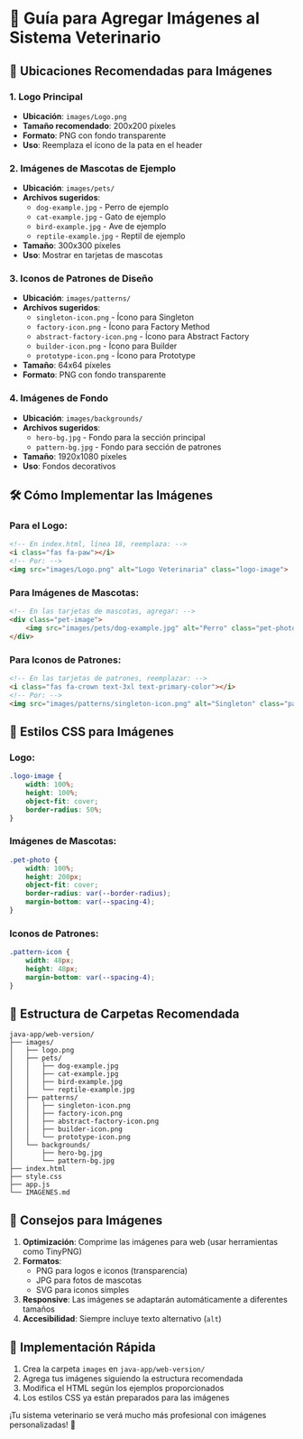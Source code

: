 # 📸 Guía para Agregar Imágenes al Sistema Veterinario

## 🎯 Ubicaciones Recomendadas para Imágenes

### 1. **Logo Principal** 
- **Ubicación**: `images/Logo.png`
- **Tamaño recomendado**: 200x200 píxeles
- **Formato**: PNG con fondo transparente
- **Uso**: Reemplaza el ícono de la pata en el header

### 2. **Imágenes de Mascotas de Ejemplo**
- **Ubicación**: `images/pets/`
- **Archivos sugeridos**:
  - `dog-example.jpg` - Perro de ejemplo
  - `cat-example.jpg` - Gato de ejemplo  
  - `bird-example.jpg` - Ave de ejemplo
  - `reptile-example.jpg` - Reptil de ejemplo
- **Tamaño**: 300x300 píxeles
- **Uso**: Mostrar en tarjetas de mascotas

### 3. **Iconos de Patrones de Diseño**
- **Ubicación**: `images/patterns/`
- **Archivos sugeridos**:
  - `singleton-icon.png` - Ícono para Singleton
  - `factory-icon.png` - Ícono para Factory Method
  - `abstract-factory-icon.png` - Ícono para Abstract Factory
  - `builder-icon.png` - Ícono para Builder
  - `prototype-icon.png` - Ícono para Prototype
- **Tamaño**: 64x64 píxeles
- **Formato**: PNG con fondo transparente

### 4. **Imágenes de Fondo**
- **Ubicación**: `images/backgrounds/`
- **Archivos sugeridos**:
  - `hero-bg.jpg` - Fondo para la sección principal
  - `pattern-bg.jpg` - Fondo para sección de patrones
- **Tamaño**: 1920x1080 píxeles
- **Uso**: Fondos decorativos

## 🛠️ Cómo Implementar las Imágenes

### Para el Logo:
```html
<!-- En index.html, línea 18, reemplaza: -->
<i class="fas fa-paw"></i>
<!-- Por: -->
<img src="images/Logo.png" alt="Logo Veterinaria" class="logo-image">
```

### Para Imágenes de Mascotas:
```html
<!-- En las tarjetas de mascotas, agregar: -->
<div class="pet-image">
    <img src="images/pets/dog-example.jpg" alt="Perro" class="pet-photo">
</div>
```

### Para Iconos de Patrones:
```html
<!-- En las tarjetas de patrones, reemplazar: -->
<i class="fas fa-crown text-3xl text-primary-color"></i>
<!-- Por: -->
<img src="images/patterns/singleton-icon.png" alt="Singleton" class="pattern-icon">
```

## 🎨 Estilos CSS para Imágenes

### Logo:
```css
.logo-image {
    width: 100%;
    height: 100%;
    object-fit: cover;
    border-radius: 50%;
}
```

### Imágenes de Mascotas:
```css
.pet-photo {
    width: 100%;
    height: 200px;
    object-fit: cover;
    border-radius: var(--border-radius);
    margin-bottom: var(--spacing-4);
}
```

### Iconos de Patrones:
```css
.pattern-icon {
    width: 48px;
    height: 48px;
    margin-bottom: var(--spacing-4);
}
```

## 📁 Estructura de Carpetas Recomendada

```
java-app/web-version/
├── images/
│   ├── logo.png
│   ├── pets/
│   │   ├── dog-example.jpg
│   │   ├── cat-example.jpg
│   │   ├── bird-example.jpg
│   │   └── reptile-example.jpg
│   ├── patterns/
│   │   ├── singleton-icon.png
│   │   ├── factory-icon.png
│   │   ├── abstract-factory-icon.png
│   │   ├── builder-icon.png
│   │   └── prototype-icon.png
│   └── backgrounds/
│       ├── hero-bg.jpg
│       └── pattern-bg.jpg
├── index.html
├── style.css
├── app.js
└── IMAGENES.md
```

## 🎯 Consejos para Imágenes

1. **Optimización**: Comprime las imágenes para web (usar herramientas como TinyPNG)
2. **Formatos**: 
   - PNG para logos e iconos (transparencia)
   - JPG para fotos de mascotas
   - SVG para iconos simples
3. **Responsive**: Las imágenes se adaptarán automáticamente a diferentes tamaños
4. **Accesibilidad**: Siempre incluye texto alternativo (`alt`)

## 🚀 Implementación Rápida

1. Crea la carpeta `images` en `java-app/web-version/`
2. Agrega tus imágenes siguiendo la estructura recomendada
3. Modifica el HTML según los ejemplos proporcionados
4. Los estilos CSS ya están preparados para las imágenes

¡Tu sistema veterinario se verá mucho más profesional con imágenes personalizadas! 🐾
